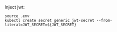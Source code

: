 Inject jwt:

```
source .env
kubectl create secret generic jwt-secret --from-literal=JWT_SECRET=${JWT_SECRET}
```
